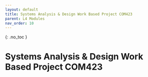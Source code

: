 ```yaml
---
layout: default
title: Systems Analysis & Design Work Based Project COM423
parent: L4 Modules
nav_order: 10
---
```


{: .no_toc }


# Systems Analysis & Design Work Based Project COM423




